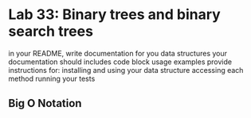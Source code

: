 # Lab 33: Binary trees and binary search trees
in your README, write documentation for you data structures
your documentation should includes code block usage examples
provide instructions for:
installing and using your data structure
accessing each method
running your tests

## Big O Notation
